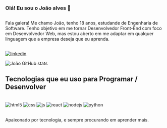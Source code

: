 ### Olá! Eu sou o João alves 👋

##
Fala galera! Me chamo João, tenho 18 anos, estudande de Engenharia de Software. Tenho objetivo em me tornar Desenvolvedor Front-End com foco em Desenvolvedor Web, mas estou aberto em me adaptar em qualquer linguagem que a empresa deseja que eu aprenda.
##

[![linkedin](https://img.shields.io/badge/LinkedIn-0077B5?style=for-the-badge&logo=linkedin&logoColor=white)](https://www.linkedin.com/in/jo%C3%A3o-victor-a-262788275/)

![João GitHub stats](https://github-readme-stats.vercel.app/api?username=joaoAlves77&show_icons=true&theme=radical)

## Tecnologias que eu uso para Programar / Desenvolver

<div style="display: inline_block"><br/>
  <img align="center" alt="html5" src="https://img.shields.io/badge/HTML5-E34F26?style=for-the-badge&logo=html5&logoColor=white" ?/>
   <img align="center" alt="css" src="https://img.shields.io/badge/CSS3-1572B6?style=for-the-badge&logo=css3&logoColor=white" ?/>
   <img align="center" alt="js" src="https://img.shields.io/badge/JavaScript-F7DF1E?style=for-the-badge&logo=javascript&logoColor=black" ?/>
   <img align="center" alt="react" src="https://img.shields.io/badge/React-20232A?style=for-the-badge&logo=react&logoColor=61DAFB" ?/>
   <img align="center" alt="nodejs" src="https://img.shields.io/badge/Node.js-43853D?style=for-the-badge&logo=node.js&logoColor=white" ?/>
   <img align="center" alt="python" src="https://img.shields.io/badge/Python-3776AB?style=for-the-badge&logo=python&logoColor=white" ?/>
</div><br/>

Apaixonado por tecnologia, e sempre procurando em aprender mais.

##
